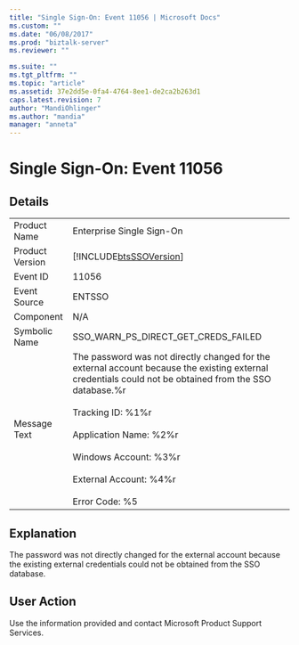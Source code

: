 ```yaml
---
title: "Single Sign-On: Event 11056 | Microsoft Docs"
ms.custom: ""
ms.date: "06/08/2017"
ms.prod: "biztalk-server"
ms.reviewer: ""

ms.suite: ""
ms.tgt_pltfrm: ""
ms.topic: "article"
ms.assetid: 37e2dd5e-0fa4-4764-8ee1-de2ca2b263d1
caps.latest.revision: 7
author: "MandiOhlinger"
ms.author: "mandia"
manager: "anneta"
---
```

# Single Sign-On: Event 11056
## Details  
  
|                 |                                                                                                                                                                                                                                                                                                                          |
|-----------------|--------------------------------------------------------------------------------------------------------------------------------------------------------------------------------------------------------------------------------------------------------------------------------------------------------------------------|
|  Product Name   |                                                                                                                                                Enterprise Single Sign-On                                                                                                                                                 |
| Product Version |                                                                                                                                [!INCLUDE[btsSSOVersion](../includes/btsssoversion-md.md)]                                                                                                                                |
|    Event ID     |                                                                                                                                                          11056                                                                                                                                                           |
|  Event Source   |                                                                                                                                                          ENTSSO                                                                                                                                                          |
|    Component    |                                                                                                                                                           N/A                                                                                                                                                            |
|  Symbolic Name  |                                                                                                                                           SSO_WARN_PS_DIRECT_GET_CREDS_FAILED                                                                                                                                            |
|  Message Text   | The password was not directly changed for the external account because the existing external credentials could not be obtained from the SSO database.%r<br /><br /> Tracking ID: %1%r<br /><br /> Application Name: %2%r<br /><br /> Windows Account: %3%r<br /><br /> External Account: %4%r<br /><br /> Error Code: %5 |
  
## Explanation  
 The password was not directly changed for the external account because the existing external credentials could not be obtained from the SSO database.  
  
## User Action  
 Use the information provided and contact Microsoft Product Support Services.